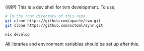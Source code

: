 (WIP) This is a dev shell for tvm development. To use,

```sh
# In the root directory of this repo
git clone https://github.com/apache/tvm.git
git clone https://github.com/octoml/synr.git

nix develop
```
All libraries and environment variables should be set up after this.
